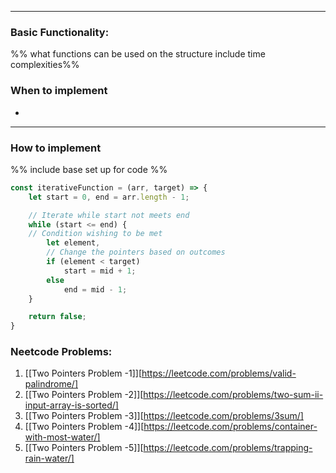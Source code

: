 ----
### Basic Functionality: 
%% what functions can be used on the structure include time complexities%% 

### When to implement
- 
----
### How to implement
%% include base set up for code %%
``` js
const iterativeFunction = (arr, target) => {
    let start = 0, end = arr.length - 1;

    // Iterate while start not meets end
    while (start <= end) {
    // Condition wishing to be met
		let element,
		// Change the pointers based on outcomes
        if (element < target)
            start = mid + 1;
        else
            end = mid - 1;
    }

    return false;
}

```


### Neetcode Problems: 
1. [[Two Pointers Problem -1]][https://leetcode.com/problems/valid-palindrome/]
2. [[Two Pointers Problem -2]][https://leetcode.com/problems/two-sum-ii-input-array-is-sorted/]
3. [[Two Pointers Problem -3]][https://leetcode.com/problems/3sum/]
4. [[Two Pointers Problem -4]][https://leetcode.com/problems/container-with-most-water/]
5. [[Two Pointers Problem -5]][https://leetcode.com/problems/trapping-rain-water/]

